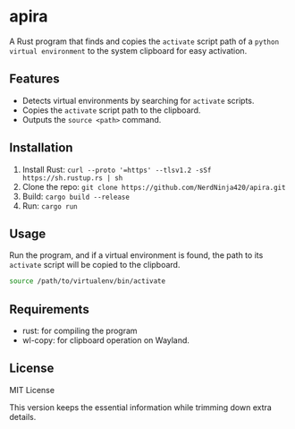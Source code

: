 # apira

A Rust program that finds and copies the `activate` script path of a `python virtual environment` to the system clipboard for easy activation.

## Features

- Detects virtual environments by searching for `activate` scripts.
- Copies the `activate` script path to the clipboard.
- Outputs the `source <path>` command.

## Installation

1. Install Rust: `curl --proto '=https' --tlsv1.2 -sSf https://sh.rustup.rs | sh`
2. Clone the repo: `git clone https://github.com/NerdNinja420/apira.git`
3. Build: `cargo build --release`
4. Run: `cargo run`

## Usage

Run the program, and if a virtual environment is found, the path to its `activate` script will be copied to the clipboard.

```bash
source /path/to/virtualenv/bin/activate
```

## Requirements

- rust: for compiling the program
- wl-copy: for clipboard operation on Wayland. 

## License
MIT License

This version keeps the essential information while trimming down extra details.

